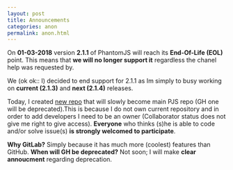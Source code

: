 ```yaml
---
layout: post
title: Announcements
categories: anon
permalink: anon.html
---
```


On __01-03-2018__ version __2.1.1__ of PhantomJS will reach its **End-Of-Life (EOL)** point. This means that **we will no longer support it** regardless the chanel help was requested by.

We (ok ok:: I) decided to end support for 2.1.1 as Im simply to busy working on **current (2.1.3)** and **next (2.1.4)** releases.

Today, I created [new repo](https://gitlab.com/pixiuPL/phantomjs) that will slowly become main PJS repo (GH one will be deprecated).This is because I do not own current repository and in order to add developers I need to be an owner (Collaborator status does not give me right to give access). __Everyone__ who thinks (s)he is able to code and/or solve issue(s) __is strongly welcomed to participate__.

__Why GitLab?__
Simply because it has much more (coolest) features than GitHub.
__When will GH be deprecated?__
Not soon; I will make **clear annoucment** regarding deprecation.